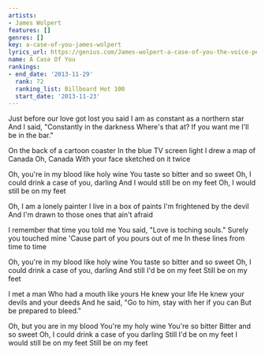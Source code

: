 ```yaml
---
artists:
- James Wolpert
features: []
genres: []
key: a-case-of-you-james-wolpert
lyrics_url: https://genius.com/James-wolpert-a-case-of-you-the-voice-performance-lyrics
name: A Case Of You
rankings:
- end_date: '2013-11-29'
  rank: 72
  ranking_list: Billboard Hot 100
  start_date: '2013-11-23'
---
```

Just before our love got lost you said
I am as constant as a northern star
And I said, "Constantly in the darkness
Where's that at?
If you want me I'll be in the bar."

On the back of a cartoon coaster
In the blue TV screen light
I drew a map of Canada
Oh, Canada
With your face sketched on it twice

Oh, you're in my blood like holy wine
You taste so bitter and so sweet
Oh, I could drink a case of you, darling
And I would still be on my feet
Oh, I would still be on my feet

Oh, I am a lonely painter
I live in a box of paints
I'm frightened by the devil
And I'm drawn to those ones that ain't afraid

I remember that time you told me
You said, "Love is toching souls."
Surely you touched mine
'Cause part of you pours out of me
In these lines from time to time

Oh, you're in my blood like holy wine
You taste so bitter and so sweet
Oh, I could drink a case of you, darling
And still I'd be on my feet
Still be on my feet

I met a man
Who had a mouth like yours
He knew your life
He knew your devils and your deeds
And he said, "Go to him, stay with her if you can
But be prepared to bleed."

Oh, but you are in my blood
You're my holy wine
You're so bitter
Bitter and so sweet
Oh, I could drink a case of you darling
Still I'd be on my feet
I would still be on my feet
Still be on my feet
